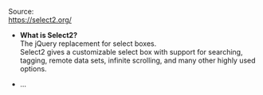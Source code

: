 Source:  
https://select2.org/  

- **What is Select2?**  
The jQuery replacement for select boxes.  
Select2 gives a customizable select box with support for searching, tagging, remote data sets, infinite scrolling, and many other highly used options.  

- ...
